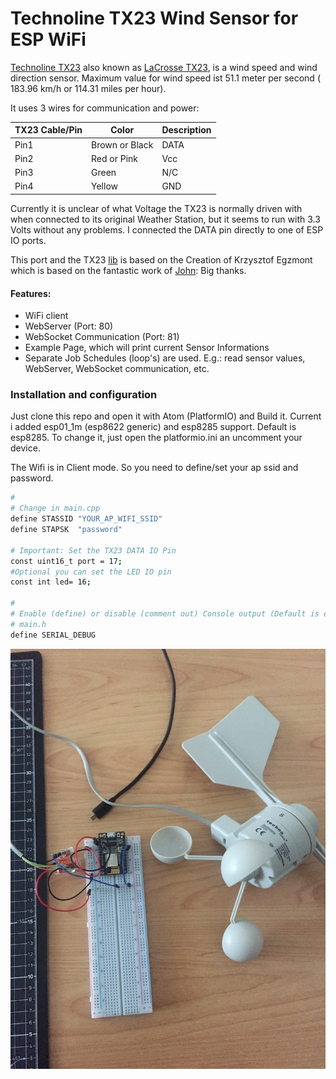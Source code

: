 # Technoline TX23 Wind Sensor for ESP WiFi

[Technoline TX23] also known as [LaCrosse TX23], is  a wind speed and wind direction sensor. Maximum value for wind speed ist 51.1 meter per second ( 183.96 km/h or 114.31 miles per hour).

It uses 3 wires for communication and power:

| TX23 Cable/Pin   | Color           | Description |
|------            | --------------- | -----------
|Pin1	             | Brown or Black	 | DATA
|Pin2	             | Red or Pink 		 | Vcc
|Pin3	             | Green					 | N/C
|Pin4	             | Yellow				   | GND


Currently it is unclear of what Voltage the TX23 is normally driven with when connected to its original Weather Station, but it seems to run with 3.3 Volts without any problems. I connected
the DATA pin directly to one of ESP IO ports.

This port and the TX23 [lib] is based on the Creation of Krzysztof Egzmont which is based on the fantastic work of [John]: Big thanks.

#### Features:
- WiFi client
- WebServer (Port: 80)
- WebSocket Communication (Port: 81)
- Example Page, which will print current Sensor Informations
- Separate Job Schedules (loop's) are used. E.g.: read sensor values,  WebServer, WebSocket communication, etc.

### Installation and configuration
Just clone this repo and open it with Atom (PlatformIO) and Build it. Current i added esp01_1m (esp8622 generic) and esp8285 support. Default is esp8285. To change it, just open the platformio.ini an uncomment your device.

The Wifi is in Client mode. So you need to define/set your ap ssid and password.
```sh
#
# Change in main.cpp
define STASSID "YOUR_AP_WIFI_SSID"
define STAPSK  "password"

# Important: Set the TX23 DATA IO Pin
const uint16_t port = 17;
#Optional you can set the LED IO pin
const int led= 16;

#
# Enable (define) or disable (comment out) Console output (Default is enabled!)
# main.h
define SERIAL_DEBUG
```


![Alt Text](doc/TechnolineTX23_ESP82xx.JPG)

[John]: <https://www.john.geek.nz/2012/08/la-crosse-tx23u-anemometer-communication-protocol/>
[lib]: <https://github.com/egzumer/Arduino-LaCrosse-TX23-Library>
[LaCrosse TX23]: https://www.lacrossetechnology.com/tx23-wind-sensor
[Technoline TX23]: https://www.lacrossetechnology.com/tx23-wind-sensor
